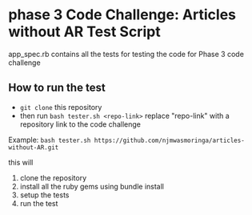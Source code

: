 # phase 3 Code Challenge: Articles without AR Test Script
app_spec.rb contains all the tests for testing the code for Phase 3 code challenge

## How to run the test
- `git clone` this repository
- then run `bash tester.sh <repo-link>` replace "repo-link" with a repository link to the code challenge

Example: `bash tester.sh https://github.com/njmwasmoringa/articles-without-AR.git`

this will
1. clone the repository
2. install all the ruby gems using bundle install
3. setup the tests
4. run the test
